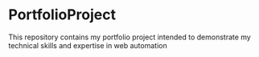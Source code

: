 # PortfolioProject
This repository contains my portfolio project intended to demonstrate my technical skills and expertise in web automation 
